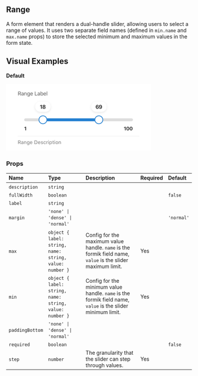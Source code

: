 ## Range

A form element that renders a dual-handle slider, allowing users to select a range of values. It uses two separate field names (defined in `min.name` and `max.name` props) to store the selected minimum and maximum values in the form state.

## Visual Examples
 
**Default**
 
![Default](../assets/Range/default.png)
 
### Props

| Name | Type | Description | Required | Default |
| :--- | :--- | :---------- | :-------- | :------- |
| `description` | `string` | | | |
| `fullWidth` | `boolean` | | | `false` |
| `label` | `string` | | | |
| `margin` | `'none' \| 'dense' \| 'normal'` | | | `'normal'` |
| `max` | `object { label: string, name: string, value: number }` | Config for the maximum value handle. `name` is the formik field name, `value` is the slider maximum limit. | Yes | |
| `min` | `object { label: string, name: string, value: number }` | Config for the minimum value handle. `name` is the formik field name, `value` is the slider minimum limit. | Yes | |
| `paddingBottom` | `'none' \| 'dense' \| 'normal'` | | | |
| `required` | `boolean` | | | `false` |
| `step` | `number` | The granularity that the slider can step through values. | Yes | |
